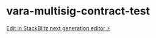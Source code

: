 # vara-multisig-contract-test

[Edit in StackBlitz next generation editor ⚡️](https://stackblitz.com/~/github.com/btwiuse/vara-multisig-contract-test)